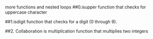 more functions and nested loops
##0.isupper
function that checks for uppercase character

##1.isdigit
function that checks for a digit (0 through 9).

##2. Collaboration is multiplication
function that multiplies two integers
